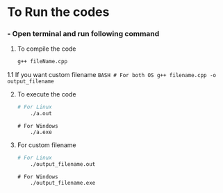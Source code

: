 # To Run the codes
 ### - Open terminal and run following command
 1. To compile the code
    ```BASH
    g++ fileName.cpp
    ```
1.1 If you want custom filename
    ```BASH
        # For both OS
        g++ filename.cpp -o output_filename
    ```

 2. To execute the code
    ```BASH
    # For Linux
        ./a.out
    ```

    ```CommandPrompt
    # For Windows
        ./a.exe
    ```
3. For custom filename
    ```BASH
    # For Linux
        ./output_filename.out
    ```

    ```CommandPrompt
    # For Windows
        ./output_filename.exe
    ```